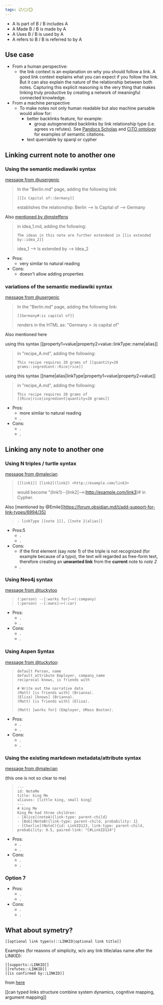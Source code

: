 ```yaml
---
tags: 📋/🌱/⭕
---
```


- A Is part of B / B includes A
- A Made B / B is made by A
- A Uses B / B is used by A
- A refers to B / B is referred to by A


## Use case

- From a human perspective:
	- the link context is an explanation on why you should follow a link. A good link context explains what you can expect if you follow the link. But it can also explain the nature of the relationship between both notes. Capturing this explicit reasoning is the very thing that makes linking truly productive by creating a network of meaningful connected knowledge.
- From a machine perspective
	- To make notes not only human readable but also machine parsable would allow for:
		- better backlinks feature, for example:
			- group autogenerated backlinks by link relationship type (i.e. agrees vs refutes). See [Pandocs Scholas](https://github.com/pandoc-scholar/pandoc-scholar) and [CiTO ontology](https://sparontologies.github.io/cito/current/cito.html) for examples of semantic citations.
		- text querriable by sparql or cypher



## Linking current note to another one

### Using the semantic mediawiki syntax

[message from @usergenic](https://forum.obsidian.md/t/add-support-for-link-types/6994/17)

> In the "Berlin.md" page, adding the following link:
> ```
> [[Is Capital of::Germany]]
> ```
> establishes the relationship:  Berlin --> Is Capital of --> Germany

Also [mentioned by @msteffens](https://forum.obsidian.md/t/add-support-for-link-types/6994/21)

> in idea_1.md, adding the following:
> ```
> The ideas in this note are further extendend in [[is extended by::idea_2]]
> ```
> idea_1 --> Is extended by --> Idea_2

- Pros:
	- very similar to natural reading
- Cons:
	-  doesn't allow adding properties


### variations of the semantic mediawiki syntax
[message from @usergenic](https://forum.obsidian.md/t/add-support-for-link-types/6994/20)

> In the "Berlin.md" page, adding the following link:
> ```
> [[Germany#:is capital of]]
> ```
> renders in the HTML as:  "Germany > :is capital of"

Also mentioned here

 using this syntax [[property1=value|property2=value::linkType::name|alias]]
 
> in "recipe_A.md", adding the following:
> ```
> This recipe requires 20 grams of [[quantity=20 grams::ingredient::Rice|rice]]
> ```


using this syntax [[name|alias|linkType|property1=value|property2=value]]

> in "recipe_A.md", adding the following:
> ```
>This recipe requires 20 grams of [[Rice|rice|ingredient|quantity=20 grams]]
> ```

- Pros:
	- more similar to natural reading
	- .
- Cons:
	- .
	- .


## Linking any note to another one

### Using N triples / turtle syntax
[message from @malecjan](https://forum.obsidian.md/t/add-support-for-link-types/6994/32)

> ```
> [[link1]] [link2](link2) <http://example.com/link3>
> ```
> would become "(link1)--[link2]-->(http://example.com/link3)# in Cypher.

Also [mentioned by @Emile][https://forum.obsidian.md/t/add-support-for-link-types/6994/35]
> ```
> - linkType [[note 1]], [[note 2|alias]]
> ```

- Pros:5
	- .
	- .
- Cons:
	- if the first element (say *note 1*) of the triple is not recognized (for example because of a typo), the text will regarded as free-form text, therefore creating an **unwanted link** from the **current** note to *note 2*
	- .


### Using Neo4j syntax
[message from @tuckytoo](https://forum.obsidian.md/t/add-support-for-link-types/6994/28)

> ```
> (:person) --[:works for]–>(:company)  
> (:person) --[:owns]–>(:car)
> ```

- Pros:
	- .
	- .
- Cons:
	- .
	- .


### Using Aspen Syntax
[message from @tuckytoo](https://forum.obsidian.md/t/add-support-for-link-types/6994/29):

> ```
> default Person, name
> default_attribute Employer, company_name
> reciprocal knows, is friends with
> 
> # Write out the narrative data
> (Matt) [is friends with] (Brianna).
> (Eliza) [knows] (Brianna).
> (Matt) [is friends with] (Eliza).
> 
> (Matt) [works for] (Employer, UMass Boston).
> ```

- Pros:
	- .
	- .
- Cons:
	- .
	- .

### Using the existing markdown metadata/attribute syntax

[message from @malecjan](https://forum.obsidian.md/t/add-support-for-link-types/6994/30)

(this one is not so clear to me)

> ```
> ---
> id: NoteMe
> title: king Me
> aliases: [little king, small king]
> ---
> # king Me
> King Me had three children: 
> - [Alice](noteA){link-type: parent-child}
> - [Bob](NoteB){link-type: parent-child, probability: 1}
> - [Charlie](NoteC){id: LinkID123, link-type: parent-child, probability: 0.5, paired-link: "C#LinkID124"}
> ```

- Pros:
	- .
	- .
- Cons:
	- .
	- .


### Option 7


- Pros:
	- .
	- .
- Cons:
	- .
	- .


## What about symetry?

```
[[optional link type(s)::LINKID|optional link title]]
```

Examples (for reasons of simplicity, w/o any link title/alias name after the LINKID):

```
[[supports::LINKID]]
[[refutes::LINKID]]
[[is confirmed by::LINKID]]
```

from [here](https://forum.obsidian.md/t/add-support-for-link-types/6994/64)

[[can typed links structure combine system dynamics, cognitive mapping, argument mapping]]